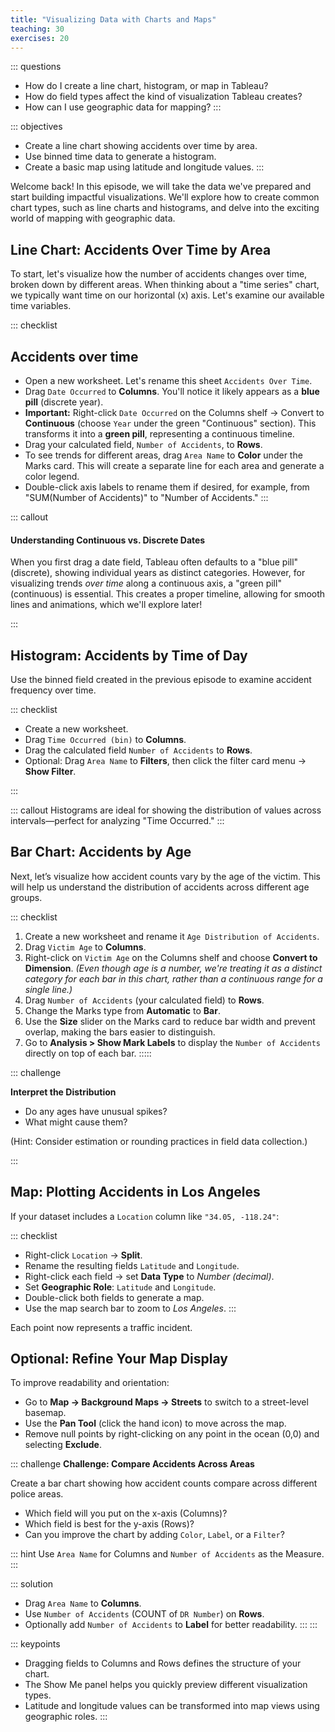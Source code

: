 ```yaml
---
title: "Visualizing Data with Charts and Maps"
teaching: 30
exercises: 20
---
```


::: questions
- How do I create a line chart, histogram, or map in Tableau?
- How do field types affect the kind of visualization Tableau creates?
- How can I use geographic data for mapping?
:::

::: objectives
- Create a line chart showing accidents over time by area.
- Use binned time data to generate a histogram.
- Create a basic map using latitude and longitude values.
:::

Welcome back! In this episode, we will take the data we've prepared and start building impactful visualizations. We'll explore how to create common chart types, such as line charts and histograms, and delve into the exciting world of mapping with geographic data.


## Line Chart: Accidents Over Time by Area

To start, let's visualize how the number of accidents changes over time, broken down by different areas. When thinking about a "time series" chart, we typically want time on our horizontal (x) axis. Let's examine our available time variables.

::: checklist

## Accidents over time

- Open a new worksheet. Let's rename this sheet `Accidents Over Time`.
- Drag `Date Occurred` to **Columns**. You'll notice it likely appears as a **blue pill** (discrete year).
- **Important:** Right-click `Date Occurred` on the Columns shelf → Convert to **Continuous** (choose `Year` under the green "Continuous" section). This transforms it into a **green pill**, representing a continuous timeline.
- Drag your calculated field, `Number of Accidents`, to **Rows**.
- To see trends for different areas, drag `Area Name` to **Color** under the Marks card. This will create a separate line for each area and generate a color legend.
- Double-click axis labels to rename them if desired, for example, from "SUM(Number of Accidents)" to "Number of Accidents."
:::

::: callout

#### Understanding Continuous vs. Discrete Dates

When you first drag a date field, Tableau often defaults to a "blue pill" (discrete), showing individual years as distinct categories. However, for visualizing trends *over time* along a continuous axis, a "green pill" (continuous) is essential. This creates a proper timeline, allowing for smooth lines and animations, which we'll explore later!

:::

## Histogram: Accidents by Time of Day

Use the binned field created in the previous episode to examine accident frequency over time.

::: checklist

- Create a new worksheet.
- Drag `Time Occurred (bin)` to **Columns**.
- Drag the calculated field `Number of Accidents` to **Rows**.
- Optional: Drag `Area Name` to **Filters**, then click the filter card menu → **Show Filter**.

:::

::: callout
Histograms are ideal for showing the distribution of values across intervals—perfect for analyzing "Time Occurred."
:::

## Bar Chart: Accidents by Age

Next, let’s visualize how accident counts vary by the age of the victim. This will help us understand the distribution of accidents across different age groups.

::: checklist

1.  Create a new worksheet and rename it `Age Distribution of Accidents`.
2.  Drag `Victim Age` to **Columns**.
3.  Right-click on `Victim Age` on the Columns shelf and choose **Convert to Dimension**. *(Even though age is a number, we're treating it as a distinct category for each bar in this chart, rather than a continuous range for a single line.)*
4.  Drag `Number of Accidents` (your calculated field) to **Rows**.
5.  Change the Marks type from **Automatic** to **Bar**.
6.  Use the **Size** slider on the Marks card to reduce bar width and prevent overlap, making the bars easier to distinguish.
7.  Go to **Analysis > Show Mark Labels** to display the `Number of Accidents` directly on top of each bar.
:::::

::: challenge

**Interpret the Distribution**  
- Do any ages have unusual spikes?  
- What might cause them?  

(Hint: Consider estimation or rounding practices in field data collection.)

:::


## Map: Plotting Accidents in Los Angeles

If your dataset includes a `Location` column like `"34.05, -118.24"`:

::: checklist
- Right-click `Location` → **Split**.
- Rename the resulting fields `Latitude` and `Longitude`.
- Right-click each field → set **Data Type** to *Number (decimal)*.
- Set **Geographic Role**: `Latitude` and `Longitude`.
- Double-click both fields to generate a map.
- Use the map search bar to zoom to *Los Angeles*.
:::

Each point now represents a traffic incident.

## Optional: Refine Your Map Display

To improve readability and orientation:

- Go to **Map → Background Maps → Streets** to switch to a street-level basemap.
- Use the **Pan Tool** (click the hand icon) to move across the map.
- Remove null points by right-clicking on any point in the ocean (0,0) and selecting **Exclude**.


::: challenge
**Challenge: Compare Accidents Across Areas**

Create a bar chart showing how accident counts compare across different police areas.

- Which field will you put on the x-axis (Columns)?
- Which field is best for the y-axis (Rows)?
- Can you improve the chart by adding `Color`, `Label`, or a `Filter`?

::: hint
Use `Area Name` for Columns and `Number of Accidents` as the Measure.
:::

::: solution
- Drag `Area Name` to **Columns**.
- Use `Number of Accidents` (COUNT of `DR Number`) on **Rows**.
- Optionally add `Number of Accidents` to **Label** for better readability.
:::
:::

::: keypoints
- Dragging fields to Columns and Rows defines the structure of your chart.
- The Show Me panel helps you quickly preview different visualization types.
- Latitude and longitude values can be transformed into map views using geographic roles.
:::
